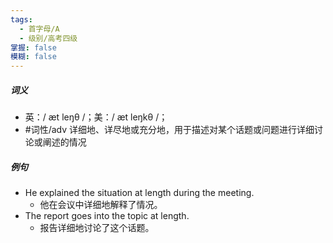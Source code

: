 ```yaml
---
tags:
  - 首字母/A
  - 级别/高考四级
掌握: false
模糊: false
---
```

##### 词义
- 英：/ æt leŋθ /；美：/ æt leŋkθ /；
- #词性/adv  详细地、详尽地或充分地，用于描述对某个话题或问题进行详细讨论或阐述的情况
##### 例句
- He explained the situation at length during the meeting.
	- 他在会议中详细地解释了情况。
- The report goes into the topic at length.
	- 报告详细地讨论了这个话题。
